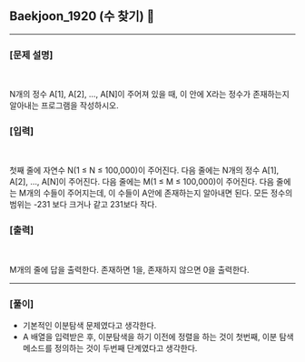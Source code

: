 ## Baekjoon_1920 (수 찾기) 🚀
___


### **[문제 설명]**
<br>

N개의 정수 A[1], A[2], …, A[N]이 주어져 있을 때, 이 안에 X라는 정수가 존재하는지 알아내는 프로그램을 작성하시오.


### **[입력]**
<br>

첫째 줄에 자연수 N(1 ≤ N ≤ 100,000)이 주어진다. 다음 줄에는 N개의 정수 A[1], A[2], …, A[N]이 주어진다. 다음 줄에는 M(1 ≤ M ≤ 100,000)이 주어진다. 다음 줄에는 M개의 수들이 주어지는데, 이 수들이 A안에 존재하는지 알아내면 된다. 모든 정수의 범위는 -231 보다 크거나 같고 231보다 작다.

### **[출력]**
<br>

M개의 줄에 답을 출력한다. 존재하면 1을, 존재하지 않으면 0을 출력한다.

___


### **[풀이]**

- 기본적인 이분탐색 문제였다고 생각한다.
- A 배열을 입력받은 후, 이분탐색을 하기 이전에 정렬을 하는 것이 첫번째, 이분 탐색 메소드를 정의하는 것이 두번째 단계였다고 생각한다.
 
